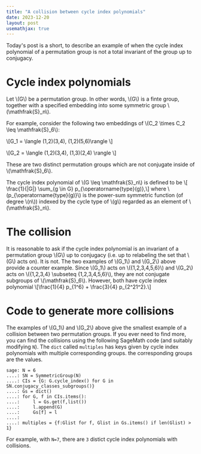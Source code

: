 ```yaml
---
title: "A collision between cycle index polynomials"
date: 2023-12-20
layout: post
usemathjax: true
---
```


Today's post is a short, to describe an example of when the cycle index polynomial of a permutation group is not a total invariant of the group up to conjugacy.

# Cycle index polynomials

Let \\(G\\) be a permutation group. 
In other words, \\(G\\) is a finte group, together with a specified embedding into some symmetric group \\(\mathfrak{S}\_n\\). 

For example, consider the following two embeddings of \\(C\_2 \times C\_2 \leq \mathfrak{S}\_6\\):

\\[G\_1 = \langle (1,2)(3,4), (1,2)(5,6)\rangle \\]

\\[G\_2 = \langle (1,2)(3,4), (1,3)(2,4) \rangle \\]

These are two distinct permutation groups which are not conjugate inside of \\(\mathfrak{S}\_6\\).

The cycle index polynomial of \\(G \leq \mathfrak{S}\_n\\) is defined to be
\\[ \frac{1}{|G|} \sum_{g \in G} p_{\operatorname{type}(g)},\\]
where \\(p_{\operatorname{type}(g)}\\) is the power-sum symmetric function (of degree \\(n\\)) indexed by the cycle type of \\(g\\) regarded as an element of \\(\mathfrak{S}\_n\\).

# The collision

It is reasonable to ask if the cycle index polynomial is an invariant of a permutation group \\(G\\) up to conjugacy (i.e. up to relabeling the set that \\(G\\) acts on).
It is not. The two examples of \\(G\_1\\) and \\(G\_2\\) above provide a counter example. Since \\(G\_1\\) acts on \\(\{1,2,3,4,5,6\}\\) and \\(G\_2\\) acts on \\(\{1,2,3,4\} \subseteq \{1,2,3,4,5,6\}\\), they are not conjugate subgroups of \\(\mathfrak{S}\_6\\). However, both have cycle index polynomial 
\\[\frac{1}{4} p\_{1^6} + \frac{3}{4} p\_{2^21^2}.\\]

# Code to generate more collisions

The examples of \\(G\_1\\) and \\(G\_2\\) above give the smallest example of a collision between two permutation groups. If you ever need to find more, you can find the collisions using the following SageMath code (and suitably modifying `N`). The `dict` called `multiples` has keys given by cycle index polynomials with multiple corresponding groups. the corresponding groups are the values.

    sage: N = 6
    ....: SN = SymmetricGroup(N)
    ....: CIs = {G: G.cycle_index() for G in SN.conjugacy_classes_subgroups()}
    ....: Gs = dict()
    ....: for G, f in CIs.items():
    ....:     l = Gs.get(f,list())
    ....:     l.append(G)
    ....:     Gs[f] = l
    ....: 
    ....: multiples = {f:Glist for f, Glist in Gs.items() if len(Glist) > 1}

For example, with `N=7`, there are `3` distict cycle index polynomials with collisions.